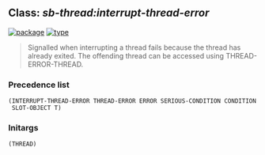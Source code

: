 ## Class: ***sb-thread:interrupt-thread-error***
[![package](https://img.shields.io/badge/Package-SB--THREAD-5f9ea0.svg?style=social&colorA=999999)](../) [![type](https://img.shields.io/badge/Type-Class-5f9ea0.svg?style=social&colorA=999999)](../#class) 

> Signalled when interrupting a thread fails because the thread has already
> exited. The offending thread can be accessed using THREAD-ERROR-THREAD.

### Precedence list
```
(INTERRUPT-THREAD-ERROR THREAD-ERROR ERROR SERIOUS-CONDITION CONDITION
 SLOT-OBJECT T)
```
### Initargs
```
(THREAD)
```
